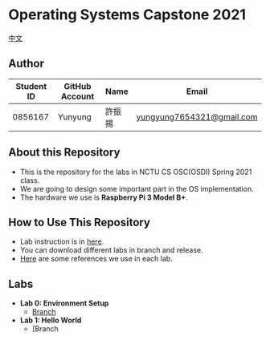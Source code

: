 # Operating Systems Capstone 2021

[中文](讀我.md)

## Author

| Student ID | GitHub Account | Name | Email                      |
| -----------| -------------- | ---- | -------------------------- |
| 0856167    | Yunyung        | 許振揚| yungyung7654321@gmail.com  |

## About this Repository
* This is the repository for the labs in NCTU CS OSC(OSDI) Spring 2021 class.
* We are going to design some important part in the OS implementation.
* The hardware we use is **Raspberry Pi 3 Model B+**.

## How to Use This Repository
* Lab instruction is in [here](https://grasslab.github.io/NYCU_Operating_System_Capstone/labs/lab0.html).
* You can download different labs in branch and release.
* [Here](https://hackmd.io/VD1WElEAQNGVpZx4mI9KXQ?both) are some references we use in each lab.

## Labs
* **Lab 0: Environment Setup**
    * [Branch]()
* **Lab 1: Hello World**
    * [Branch